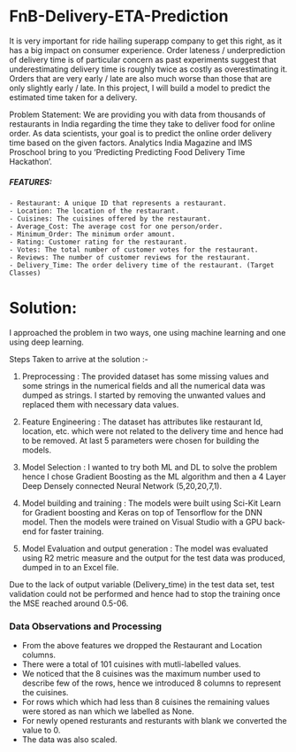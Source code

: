 # FnB-Delivery-ETA-Prediction
It is very important for ride hailing superapp company to get this right, as it has a big impact on consumer experience. Order lateness / underprediction of delivery time is of particular concern as past experiments suggest that underestimating delivery time is roughly twice as costly as overestimating it. Orders that are very early / late are also much worse than those that are only slightly early / late. In this project, I will build a model to predict the estimated time taken for a delivery.

Problem Statement: We are providing you with data from thousands of restaurants in India regarding the time they take to deliver food for online order. As data scientists, your goal is to predict the online order delivery time based on the given factors. Analytics India Magazine and IMS Proschool bring to you ‘Predicting Predicting Food Delivery Time Hackathon’.

##### FEATURES:

    - Restaurant: A unique ID that represents a restaurant.
    - Location: The location of the restaurant.
    - Cuisines: The cuisines offered by the restaurant.
    - Average_Cost: The average cost for one person/order.
    - Minimum_Order: The minimum order amount.
    - Rating: Customer rating for the restaurant.
    - Votes: The total number of customer votes for the restaurant.
    - Reviews: The number of customer reviews for the restaurant.
    - Delivery_Time: The order delivery time of the restaurant. (Target Classes)
    
# Solution:
I approached the problem in two ways, one using machine learning and one using deep learning.

Steps Taken to arrive at the solution :-

1. Preprocessing : The provided dataset has some missing values and some strings in the numerical fields and all the numerical data was dumped as strings. I started by removing the unwanted values and replaced them with necessary data values.

2. Feature Engineering : The dataset has attributes like restaurant Id, location, etc. which were not related to the delivery time and hence had to be removed. At last 5 parameters were chosen for building the models.

3. Model Selection : I wanted to try both ML and DL to solve the problem hence I chose Gradient Boosting as the ML algorithm and then a 4 Layer Deep Densely connected Neural Network (5,20,20,7,1). 

4. Model building and training : The models were built using Sci-Kit Learn for Gradient boosting and Keras on top of Tensorflow for the DNN model. Then the models were trained on Visual Studio with a GPU back-end for faster training.

5. Model Evaluation and output generation : The model was evaluated using R2 metric measure and the output for the test data was produced, dumped in to an Excel file.

Due to the lack of output variable (Delivery_time) in the test data set, test validation could not be performed and hence had to stop the training once the MSE reached around 0.5-06.

### Data Observations and Processing
- From the above features we dropped the Restaurant and Location columns.
- There were a total of 101 cuisines with mutli-labelled values.
- We noticed that the 8 cuisines was the maximum number used to describe few of the rows, hence we introduced 8 columns to represent the cuisines.
- For rows which which had less than 8 cuisines the remaining values were stored as nan which we labelled as None.
- For newly opened resturants and resturants with blank we converted the value to 0.
- The data was also scaled.
